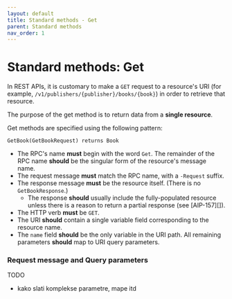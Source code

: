 ```yaml
---
layout: default
title: Standard methods - Get
parent: Standard methods
nav_order: 1
---
```


# Standard methods: Get

In REST APIs, it is customary to make a `GET` request to a resource's URI (for
example, `/v1/publishers/{publisher}/books/{book}`) in order to retrieve that
resource.

The purpose of the get method is to return data from a **single resource**.

Get methods are specified using the following pattern:

```
GetBook(GetBookRequest) returns Book 
```

- The RPC's name **must** begin with the word `Get`. The remainder of the RPC
  name **should** be the singular form of the resource's message name.
- The request message **must** match the RPC name, with a `-Request` suffix.
- The response message **must** be the resource itself. (There is no
  `GetBookResponse`.)
  - The response **should** usually include the fully-populated resource unless
    there is a reason to return a partial response (see [AIP-157][]).
- The HTTP verb **must** be `GET`.
- The URI **should** contain a single variable field corresponding to the
  resource name.
- The `name` field **should** be the only variable in the URI path. All
    remaining parameters **should** map to URI query parameters.


### Request message and Query parameters

TODO

- kako slati komplekse parametre, mape itd
